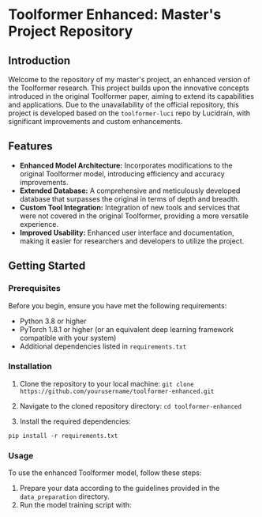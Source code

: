 # Toolformer Enhanced: Master's Project Repository

## Introduction

Welcome to the repository of my master's project, an enhanced version of the Toolformer research. This project builds upon the innovative concepts introduced in the original Toolformer paper, aiming to extend its capabilities and applications. Due to the unavailability of the official repository, this project is developed based on the `toolformer-luci` repo by Lucidrain, with significant improvements and custom enhancements.

## Features

- **Enhanced Model Architecture:** Incorporates modifications to the original Toolformer model, introducing efficiency and accuracy improvements.
- **Extended Database:** A comprehensive and meticulously developed database that surpasses the original in terms of depth and breadth.
- **Custom Tool Integration:** Integration of new tools and services that were not covered in the original Toolformer, providing a more versatile experience.
- **Improved Usability:** Enhanced user interface and documentation, making it easier for researchers and developers to utilize the project.

## Getting Started

### Prerequisites

Before you begin, ensure you have met the following requirements:

- Python 3.8 or higher
- PyTorch 1.8.1 or higher (or an equivalent deep learning framework compatible with your system)
- Additional dependencies listed in `requirements.txt`

### Installation

1. Clone the repository to your local machine:
`git clone https://github.com/yourusername/toolformer-enhanced.git`


2. Navigate to the cloned repository directory:
`cd toolformer-enhanced`


3. Install the required dependencies:

`pip install -r requirements.txt`


### Usage

To use the enhanced Toolformer model, follow these steps:

1. Prepare your data according to the guidelines provided in the `data_preparation` directory.
2. Run the model training script with:
